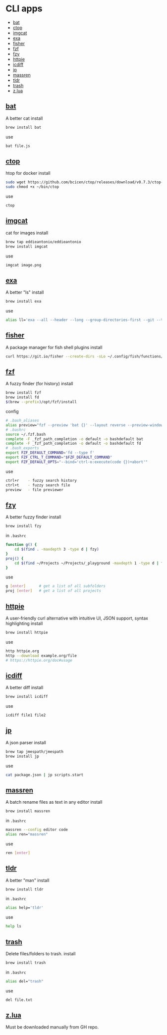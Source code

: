# CLI apps

- [bat](#bat)
- [ctop](#ctop)
- [imgcat](#imgcat)
- [exa](#exa)
- [fisher](#fisher)
- [fzf](#fzf)
- [fzy](#fzy)
- [httpie](#httpie)
- [icdiff](#icdiff)
- [jp](#jp)
- [massren](#massren)
- [tldr](#tldr)
- [trash](#trash)
- [z.lua](#zlua)






## [bat](https://github.com/sharkdp/bat)
A better cat
install
```sh
brew install bat
```
use
```sh
bat file.js
```



## [ctop](https://github.com/bcicen/ctop)
htop for docker
install
```sh
sudo wget https://github.com/bcicen/ctop/releases/download/v0.7.3/ctop-0.7.3-linux-amd64 -O ~/bin/ctop
sudo chmod +x ~/bin/ctop
```
use
```sh
ctop
```



## [imgcat](https://github.com/eddieantonio/imgcat)
cat for images
install
```sh
brew tap eddieantonio/eddieantonio
brew install imgcat
```
use
```sh
imgcat image.png
```



## [exa](https://github.com/ogham/exa)
A better "ls"
install
```sh
brew install exa
```
use
```sh
alias ll='exa --all --header --long --group-directories-first --git --time-style long-iso'
```




## [fisher](https://github.com/jorgebucaran/fisher)
A package manager for fish shell plugins
install
```sh
curl https://git.io/fisher --create-dirs -sLo ~/.config/fish/functions/fisher.fish
```



## [fzf](https://github.com/junegunn/fzf#installation)
A fuzzy finder (for history)
install
```sh
brew install fzf
brew install fd
$(brew --prefix)/opt/fzf/install
```
config
```sh
# .bash_aliases
alias preview="fzf --preview 'bat {}' --layout reverse --preview-window=right:50%"
# .bashrc
source ~/.fzf.bash
complete -F _fzf_path_completion -o default -o bashdefault bat
complete -F _fzf_path_completion -o default -o bashdefault fd
# .bash_exports
export FZF_DEFAULT_COMMAND='fd --type f'
export FZF_CTRL_T_COMMAND="$FZF_DEFAULT_COMMAND"
export FZF_DEFAULT_OPTS="--bind='ctrl-o:execute(code {})+abort'"
```
use
```sh
ctrl+r    - fuzzy search history
ctrl+t    - fuzzy search file
preview   - file previewer
```



## [fzy](https://github.com/jhawthorn/fzy)
A better fuzzy finder
install
```sh
brew install fzy
```
in `.bashrc`
```sh
function g() {
	cd $(find . -maxdepth 3 -type d | fzy)
}
proj() {
	cd $(find ~/Projects ~/Projects/_playground -maxdepth 1 -type d | fzy)
}
```
use
```sh
g [enter]      # get a list of all subfolders
proj [enter]   # get a list of all projects
```



## [httpie](https://github.com/jakubroztocil/httpie)
A user-friendly curl alternative with intuitive UI, JSON support, syntax highlighting
install
```sh
brew install httpie
```
use
```sh
http httpie.org
http --download example.org/file
# https://httpie.org/doc#usage
```



## [icdiff](https://www.jefftk.com/icdiff)
A better diff
install
```sh
brew install icdiff
```
use
```sh
icdiff file1 file2
```



## [jp](https://github.com/jmespath/jp)
A json parser
install
```sh
brew tap jmespath/jmespath
brew install jp
```
use
```sh
cat package.json | jp scripts.start
```



## [massren](https://github.com/laurent22/massren)
A batch rename files as text in any editor
install
```sh
brew install massren
```
in `.bashrc`
```sh
massren --config editor code
alias ren="massren"
```
use
```sh
ren [enter]
```



## [tldr](https://tldr.sh/#installation)
A better "man"
install
```sh
brew install tldr
```
in `.bashrc`
```sh
alias help='tldr'
```
use
```sh
help ls
```


## [trash](http://hasseg.org/trash/)
Delete files/folders to trash.
install
```sh
brew install trash
```
in `.bashrc`
```sh
alias del="trash"
```
use
```sh
del file.txt
```

## [z.lua](https://github.com/skywind3000/z.lua)
  Must be downloaded manually from GH repo.
